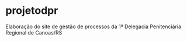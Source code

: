 # projetodpr
Elaboração do site de gestão de processos da 1ª Delegacia Penitenciária Regional de Canoas/RS
